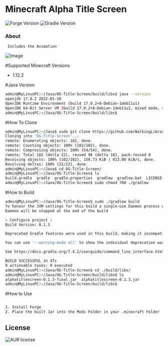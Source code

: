 # Minecraft Alpha Title Screen
![Forge Version](https://img.shields.io/badge/Forge-Mod-blue)
![Gradle Version](https://img.shields.io/badge/Gradle-7.4.2-yellow)


### About

```
 Includes the Animation
```




![Image](https://raw.githubusercontent.com/WalkingLibrary/OG-Title-Screen/master/src/main/resources/assets/example.gif)






#Supported Minecraft Versions

- 1.12.2



#Java Version

```bash
admin@MyLinuxPC:~/Java/OG-Title-Screen/build/libs$ java --version
openjdk 17.0.2 2022-01-18
OpenJDK Runtime Environment (build 17.0.2+8-Debian-1deb11u1)
OpenJDK 64-Bit Server VM (build 17.0.2+8-Debian-1deb11u1, mixed mode, sharing)
admin@MyLinuxPC:~/Java/OG-Title-Screen/build/libs$
```


#How To Clone

```bash
admin@MyLinuxPC:~/Java$ sudo git clone https://github.com/WalkingLibrary/OG-Title-Screen
Cloning into 'OG-Title-Screen'...
remote: Enumerating objects: 102, done.
remote: Counting objects: 100% (102/102), done.
remote: Compressing objects: 100% (54/54), done.
remote: Total 102 (delta 22), reused 98 (delta 18), pack-reused 0
Receiving objects: 100% (102/102), 158.73 KiB | 913.00 KiB/s, done.
Resolving deltas: 100% (22/22), done.
admin@MyLinuxPC:~/Java$ cd OG-Title-Screen/
admin@MyLinuxPC:~/Java/OG-Title-Screen$ ls
build.gradle  gradle  gradle.properties  gradlew  gradlew.bat  LICENSE  README.md  settings.gradle  src
admin@MyLinuxPC:~/Java/OG-Title-Screen$ sudo chmod 700 ./gradlew
```


#How to Build

```bash
admin@MyLinuxPC:~/Java/OG-Title-Screen$ sudo ./gradlew build
To honour the JVM settings for this build a single-use Daemon process will be forked. See https://docs.gradle.org/7.4.2/userguide/gradle_daemon.html#sec:disabling_the_daemon.
Daemon will be stopped at the end of the build

> Configure project :
Build Version: 0.1.3

Deprecated Gradle features were used in this build, making it incompatible with Gradle 8.0.

You can use '--warning-mode all' to show the individual deprecation warnings and determine if they come from your own scripts or plugins.

See https://docs.gradle.org/7.4.2/userguide/command_line_interface.html#sec:command_line_warnings

BUILD SUCCESSFUL in 47s
9 actionable tasks: 9 executed
admin@MyLinuxPC:~/Java/OG-Title-Screen$ cd ./build/libs/
admin@MyLinuxPC:~/Java/OG-Title-Screen/build/libs$ ls
alphatitlescreen-0.1.3-final.jar  alphatitlescreen-0.1.3.jar
admin@MyLinuxPC:~/Java/OG-Title-Screen/build/libs$
```



#How to Use

```bash

1. Install Forge
2. Place the built Jar into the Mods Folder in your .minecraft Folder

```













License
----
![AUR license](https://img.shields.io/badge/License-MIT-blue)


